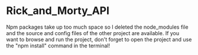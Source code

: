 # Rick_and_Morty_API

Npm packages take up too much space so I deleted the node_modules file and the source and config files of the other project are available. If you want to browse and run the project, don't forget to open the project and use the "npm install" command in the terminal!
